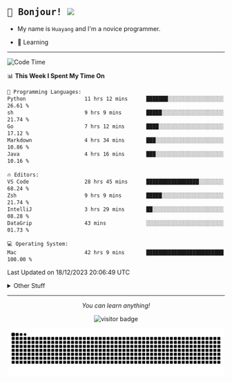 <h2>
    <samp>🎉 Bonjour!  <img src="https://media.giphy.com/media/mGcNjsfWAjY5AEZNw6/giphy.gif" width="50"></samp>
</h2>

* My name is `Huayang` and I'm a novice programmer.


* 🧐 Learning

<hr>

<!--START_SECTION:waka-->
![Code Time](http://img.shields.io/badge/Code%20Time-1%2C865%20hrs%2024%20mins-blue)

📊 **This Week I Spent My Time On** 

```text
💬 Programming Languages: 
Python                   11 hrs 12 mins      ███████░░░░░░░░░░░░░░░░░░   26.61 % 
sh                       9 hrs 9 mins        █████░░░░░░░░░░░░░░░░░░░░   21.74 % 
Go                       7 hrs 12 mins       ████░░░░░░░░░░░░░░░░░░░░░   17.12 % 
Markdown                 4 hrs 34 mins       ███░░░░░░░░░░░░░░░░░░░░░░   10.86 % 
Java                     4 hrs 16 mins       ███░░░░░░░░░░░░░░░░░░░░░░   10.16 % 

🔥 Editors: 
VS Code                  28 hrs 45 mins      █████████████████░░░░░░░░   68.24 % 
Zsh                      9 hrs 9 mins        █████░░░░░░░░░░░░░░░░░░░░   21.74 % 
IntelliJ                 3 hrs 29 mins       ██░░░░░░░░░░░░░░░░░░░░░░░   08.28 % 
DataGrip                 43 mins             ░░░░░░░░░░░░░░░░░░░░░░░░░   01.73 % 

💻 Operating System: 
Mac                      42 hrs 9 mins       █████████████████████████   100.00 % 
```


 Last Updated on 18/12/2023 20:06:49 UTC
<!--END_SECTION:waka-->

<details>
    <summary>Other Stuff</summary>

* 🛠️ Skills
<!-- 
<p align="center">
  <a href="https://skillicons.dev">
    <img src="https://skillicons.dev/icons?i=c,python,cpp,go,react,js,ts,rust,java,haskell,ruby,kotlin,scala,kubernetes,docker,grafana,jenkins,nginx,nestjs,nextjs,rabbitmq,postgres,kafka,redis,graphql,mysql,linux,md,git,vim,vscode,visualstudio,stackoverflow" />
  </a>
</p>
-->    
<p align="center">
    <img src="https://api.githubtrends.io/user/svg/XmchxUp/langs?time_range=one_year&include_private=True" />
    <img src="https://api.githubtrends.io/user/svg/XmchxUp/repos?time_range=one_year&include_private=True" />
</p>

* 🏆 Some GitHub statistical reports:

<p align="center">
    <img src="/github-metrics.svg" alt="github metrics" style='visibility:visible' />    
</p>

<p align="center">  
    <img height="180em" src="https://github-readme-stats.vercel.app/api?username=xmchxup&hide_border=true&show_icons=true&include_all_commits=true&bg_color=0,EC6C6C,FFD479,FFFC79,73FA79&theme=graywhite&locale=en" />
    <img height="180em" src="https://github-readme-stats.vercel.app/api/top-langs/?username=xmchxup&hide=css,scss,html&langs_count=8&hide_border=true&layout=compact&bg_color=0,73FA79,73FDFF,D783FF&theme=graywhite&locale=en" />
</p>


<img width="100%" src="https://github-profile-trophy.vercel.app/?username=xmchxup&column=7" />

</details>


<hr>


<p align="center">
    <i>You can learn anything!</i>
    <p align="center">
        <img src="https://visitor-badge.laobi.icu/badge?page_id=xmchxup" alt="visitor badge"/>       
    </p>
</p>

<picture>
  <source media="(prefers-color-scheme: dark)" srcset="https://raw.githubusercontent.com/XmchxUp/XmchxUp/output/github-snake-dark.svg" />
  <source media="(prefers-color-scheme: light)" srcset="https://raw.githubusercontent.com/XmchxUp/XmchxUp/output/github-snake.svg" />
  <img alt="github-snake" src="https://raw.githubusercontent.com/XmchxUp/XmchxUp/output/github-snake.svg" />
</picture>


